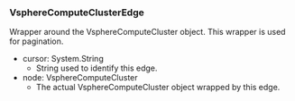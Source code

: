 ### VsphereComputeClusterEdge
Wrapper around the VsphereComputeCluster object. This wrapper is used for pagination.

- cursor: System.String
  - String used to identify this edge.
- node: VsphereComputeCluster
  - The actual VsphereComputeCluster object wrapped by this edge.
